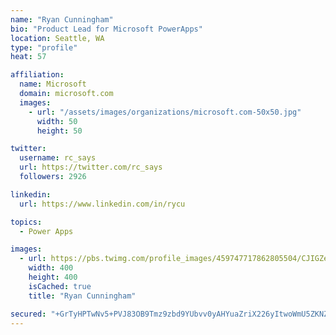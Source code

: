 ```yaml
---
name: "Ryan Cunningham"
bio: "Product Lead for Microsoft PowerApps"
location: Seattle, WA
type: "profile"
heat: 57

affiliation:
  name: Microsoft
  domain: microsoft.com
  images:
    - url: "/assets/images/organizations/microsoft.com-50x50.jpg"
      width: 50
      height: 50

twitter:
  username: rc_says
  url: https://twitter.com/rc_says
  followers: 2926

linkedin:
  url: https://www.linkedin.com/in/rycu

topics:
  - Power Apps

images:
  - url: https://pbs.twimg.com/profile_images/459747717862805504/CJIGZejd_400x400.png
    width: 400
    height: 400
    isCached: true
    title: "Ryan Cunningham"

secured: "+GrTyHPTwNv5+PVJ83OB9Tmz9zbd9YUbvv0yAHYuaZriX226yItwoWmU5ZKNZwQbc61I6Cu5CM4Ex903HEhVhdzRkjLt/UZENQHUCWZMvl1G2R4PTlYzdYptZ9qmpuOQHDKGTJDTlIReGMDHi8e0+YP+zxSeUUJ71ChHk2b/vrKG22qILCYleC7rUxMwo6b2AKvmCrdsw2CiT+diDEinAH/S54JxRLh6c5yPXPUCPD+ONFe46v4M77Gz3l5umOjIHaYHwijFegiY2Vjai3MEd22mTkOe8LHRzxxhNURX6A0HS3An+75M8WIDPWOGTQfyVRxhmr69GK/QB+KfQammi88fQFobsA1g3iT36cTtEqqb2k4VTrOd1q7RjNuwTWL+rKYPL/tSMdMg58tDj5WTZ+1/Q/2v3/HHHeX526BRA7c=;ZmgIfn0CAwCx6gAdpiITTg=="
---
```


